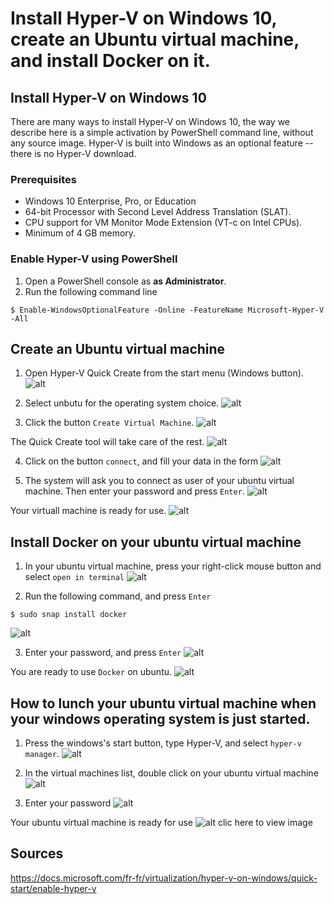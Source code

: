 # Install Hyper-V on Windows 10, create an Ubuntu virtual machine, and install Docker on it.

## Install Hyper-V on Windows 10
There are many ways to install Hyper-V on Windows 10, the way we describe here is a simple activation by PowerShell command line, without any source image.
Hyper-V is built into Windows as an optional feature -- there is no Hyper-V download.

### Prerequisites
   * Windows 10 Enterprise, Pro, or Education
   * 64-bit Processor with Second Level Address Translation (SLAT).
   * CPU support for VM Monitor Mode Extension (VT-c on Intel CPUs).
   * Minimum of 4 GB memory.

### Enable Hyper-V using PowerShell
1. Open a PowerShell console as **as Administrator**.
2. Run the following command line
```
$ Enable-WindowsOptionalFeature -Online -FeatureName Microsoft-Hyper-V -All
```

## Create an Ubuntu virtual machine
1. Open Hyper-V Quick Create from the start menu (Windows button).
   ![alt](https://docs.microsoft.com/en-us/virtualization/hyper-v-on-windows/quick-start/media/quick-create-start-menu.png)
   
2. Select unbutu for the operating system choice.
   ![alt](https://docs.microsoft.com/en-us/virtualization/hyper-v-on-windows/quick-start/media/vmgallery.png)

3. Click the button `Create Virtual Machine`.
   ![alt](https://files.slack.com/files-pri/T27SFGS2W-F01CA6K5L3A/image.png)
   
The Quick Create tool will take care of the rest.
   ![alt](https://files.slack.com/files-pri/T27SFGS2W-F01BERMKM4M/image.png)

4. Click on the button `connect`, and fill your data in the form
   ![alt](https://files.slack.com/files-pri/T27SFGS2W-F01BHUJJNDQ/image.png)

5. The system will ask you to connect as user of your ubuntu virtual machine. Then enter your password and press `Enter`.
   ![alt](https://files.slack.com/files-pri/T27SFGS2W-F01BLBLAS58/image.png)

Your virtuall machine is ready for use.
   ![alt](https://files.slack.com/files-pri/T27SFGS2W-F01CA0W9CN4/image.png)

## Install Docker on your ubuntu virtual machine

1. In your ubuntu virtual machine, press your right-click mouse button and select `open in terminal`
   ![alt](https://files.slack.com/files-pri/T27SFGS2W-F01BZ1K6E81/image.png)

2. Run the following command, and press `Enter`
```
$ sudo snap install docker
```
   ![alt](https://files.slack.com/files-pri/T27SFGS2W-F01BZ22BHFT/image.png)

3. Enter your password, and press `Enter`
   ![alt](https://files.slack.com/files-pri/T27SFGS2W-F01BZ28RXSM/image.png)

You are ready to use `Docker` on ubuntu.
   ![alt](https://files.slack.com/files-pri/T27SFGS2W-F01BLDD519Q/image.png)

## How to lunch your ubuntu virtual machine when your windows operating system is just started.

1. Press the windows's start button, type Hyper-V, and select `hyper-v manager`.
   ![alt](https://files.slack.com/files-pri/T27SFGS2W-F01CAG27M5W/image.png)

2. In the virtual machines list, double click on your ubuntu virtual machine 
   ![alt](https://files.slack.com/files-pri/T27SFGS2W-F01BLLWSSLA/lunching_ubuntu_via_hyper-v.png)

3. Enter your password
   ![alt](https://files.slack.com/files-pri/T27SFGS2W-F01BLBLAS58/image.png)

Your ubuntu virtual machine is ready for use
   ![alt clic here to view image](https://files.slack.com/files-pri/T27SFGS2W-F01BLTERG91/image.png)



## Sources
https://docs.microsoft.com/fr-fr/virtualization/hyper-v-on-windows/quick-start/enable-hyper-v
